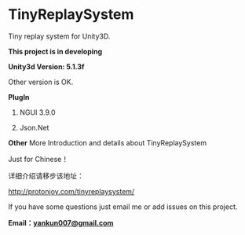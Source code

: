# TinyReplaySystem
Tiny replay system for Unity3D.

**This project is in developing**


**Unity3d Version: 5.1.3f**

Other version is OK.

**PlugIn**

1. NGUI 3.9.0

2. Json.Net


**Other**
More Introduction and details about TinyReplaySystem

Just for Chinese！

详细介绍请移步该地址：

http://protonjoy.com/tinyreplaysystem/


If you have some questions just email me or add issues on this project.

**Email：yankun007@gmail.com**



